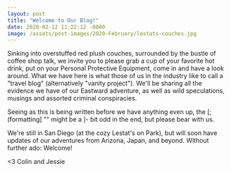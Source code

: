 ```yaml
---
layout: post
title: "Welcome to Our Blog!"
date: 2020-02-12 11:22:12 -0800
image: /assets/post-images/2020-February/lestats-couches.jpg
---
```

Sinking into overstuffed red plush couches, surrounded by the bustle of coffee shop talk, we invite you to please grab a cup of your favorite hot drink, put on your Personal Protective Equipment, come in and have a look around. What we have here is what those of us in the industry like to call a "travel blog" (alternatively "vanity project"). We'll be sharing all the evidence we have of our Eastward adventure, as well as wild speculations, musings and assorted criminal conspiracies.

Seeing as this is being written before we have anything even up, the [;(formatting] "" might be a ]- bit odd in the end, but please bear with us.

We're still in San Diego (at the cozy Lestat's on Park), but will soon have updates of our adventures from Arizona, Japan, and beyond. Without further ado: Welcome!

<3 
Colin and Jessie